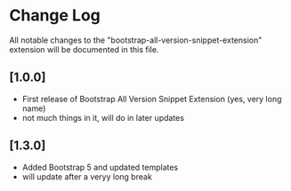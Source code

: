 # Change Log

All notable changes to the "bootstrap-all-version-snippet-extension" extension will be documented in this file.

## [1.0.0]

- First release of Bootstrap All Version Snippet Extension (yes, very long name)
- not much things in it, will do in later updates

## [1.3.0]

- Added Bootstrap 5 and updated templates
- will update after a veryy long break